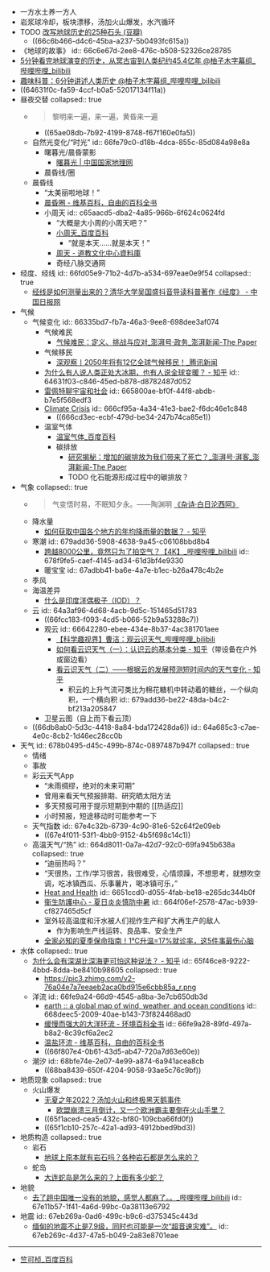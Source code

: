 - 一方水土养一方人
- 岩浆球冷却，板块漂移，汤加火山爆发，水汽循环
- TODO [改写地球历史的25种石头 (豆瓣)](https://book.douban.com/subject/36575686)
	- ((66c6b466-d4c6-45ba-a237-5b0493fc615a))
- 《地球的故事》
  id:: 66c6e67d-2ee8-476c-b508-52326ce28785
- [5分钟看完地球演变的历史，从冥古宙到人类纪约45.4亿年 @柚子木字幕组_哔哩哔哩_bilibili](https://www.bilibili.com/video/BV1D44y1i7HT)
- [趣味科普：6分钟讲述人类历史 @柚子木字幕组_哔哩哔哩_bilibili](https://www.bilibili.com/video/BV1Hx411q7NV)
- ((64631f0c-fa59-4ccf-b0a5-52017134f11a))
- 昼夜交替
  collapsed:: true
	- >黎明来一遍，来一遍，黄昏来一遍
		- ((65ae08db-7b92-4199-8748-f67f160e0fa5))
	- 自然光变化/“时光”
	  id:: 66fe79c0-d18b-4dca-855c-85d084a98e8a
		- 曙暮光/晨昏蒙影
			- [曙暮光 | 中国国家地理网](http://www.dili360.com/cng/article/p5546cb8a27eca78.htm)
		- 晨昏线/圈
	- 晨昏线
		- “太美丽啦地球！”
		- [晨昏圈 - 维基百科，自由的百科全书](https://zh.wikipedia.org/wiki/%E6%99%A8%E6%98%8F%E5%9C%88)
		- 小周天
		  id:: c65aacd5-dba2-4a85-966b-6f624c0624fd
			- “大概是大小周的小周天吧？”
			- [小周天_百度百科](https://baike.baidu.com/item/%E5%B0%8F%E5%91%A8%E5%A4%A9/1633970)
				- “就是本天......就是本天！”
			- [周天 - 道教文化中心資料庫](https://zh.daoinfo.org/wiki/%E5%91%A8%E5%A4%A9)
			- 奇经八脉交通网
- 经度、经线
  id:: 66fd05e9-71b2-4d7b-a534-697eae0e9f54
  collapsed:: true
	- [经线是如何测量出来的？清华大学吴国盛抖音导读科普著作《经度》 - 中国日报网](https://caijing.chinadaily.com.cn/a/202301/10/WS63bd301da3102ada8b22a909.html)
- 气候
	- 气候变化
	  id:: 66335bd7-fb7a-46a3-9ee8-698dee3af074
		- 气候难民
			- [气候难民：定义、挑战与应对_澎湃号·政务_澎湃新闻-The Paper](https://www.thepaper.cn/newsDetail_forward_23191137)
		- 气候移民
			- [深观察丨2050年将有12亿全球气候移民！_腾讯新闻](https://news.qq.com/rain/a/20241125A04FQS00)
		- [为什么有人说人类正处大冰期，也有人说全球变暖？ - 知乎](https://www.zhihu.com/question/483714942)
		  id:: 64631f03-c846-45ed-b878-d8782487d052
		- [雷佩特聊宇宙和社会](https://mp.weixin.qq.com/s/1NWE6ulxdRswg42KpOucTg)
		  id:: 665800ae-bf0f-44f8-abdb-b7e5f568edf3
		- [Climate Crisis](https://intelligence.weforum.org/topics/a1Gb0000000LHVfEAO?tab=publications)
		  id:: 666cf95a-4a34-41e3-bae2-f6dc46e1c848
			- ((666cd3ec-ecbf-479d-be34-247b74ca85e1))
		- 温室气体
			- [温室气体_百度百科](https://baike.baidu.com/item/%E6%B8%A9%E5%AE%A4%E6%B0%94%E4%BD%93)
			- 碳排放
				- [研究揭秘：增加的碳排放为我们带来了死亡？_澎湃号·湃客_澎湃新闻-The Paper](https://www.thepaper.cn/newsDetail_forward_14167930)
				- TODO 化石能源形成过程中的碳排放？
- 气象
  collapsed:: true
	- >气变悟时易，不眠知夕永。——陶渊明 [《杂诗·白日沦西阿》](https://baike.baidu.com/item/%E6%9D%82%E8%AF%97%C2%B7%E7%99%BD%E6%97%A5%E6%B2%A6%E8%A5%BF%E9%98%BF)
	- 降水量
		- [如何获取中国各个地方的年均降雨量的数据？ - 知乎](https://www.zhihu.com/question/418617355)
	- 寒潮
	  id:: 679add36-5908-4638-9a45-c06108bbd8b4
		- [跨越8000公里，竟然只为了拍空气？【4K】_哔哩哔哩_bilibili](https://www.bilibili.com/video/BV1JDwmewEpu)
		  id:: 678f9fe5-caef-4145-ad34-61d3bf4e9330
		- 暖宝宝
		  id:: 67adbb41-ba6e-4a7e-b1ec-b26a478c4b2e
	- 季风
	- 海温差异
		- [什么是印度洋偶极子（IOD）？](https://www.zhihu.com/question/365245087)
	- 云
	  id:: 64a3af96-4d68-4acb-9d5c-151465d51783
		- ((66fcc183-f093-4cd5-b066-52b9a53288c7))
		- 观云
		  id:: 66642280-ebee-434e-8b37-4ac381701aee
			- [【科学趣视界】曹洁：观云识天气_哔哩哔哩_bilibili](https://www.bilibili.com/video/BV1E54y1Q7eB)
			- [如何看云识天气（一）：认识云的基本分类 - 知乎](https://zhuanlan.zhihu.com/p/22385960)（带设备在户外或窗边看）
			- [看云识天气（二）——根据云的发展预测短时间内的天气变化 - 知乎](https://zhuanlan.zhihu.com/p/23543836)
				- 积云的上升气流可类比为棉花糖机中转动着的糖丝，一个纵向积，一个横向积
				  id:: 679add36-be22-48da-b4c2-bf213a205847
		- 卫星云图（自上而下看云顶）
	- ((66db8ab0-5d3c-4418-8a84-bda172428da6))
	  id:: 64a685c3-c7ae-4e0c-8cb2-1d46ec28cc0b
- 天气
  id:: 678b0495-d45c-499b-874c-0897487b947f
  collapsed:: true
	- 情绪
	- 事故
	- 彩云天气App
		- “未雨绸缪，绝对的未来可期”
		- 曾用来看天气预报排期、研究晒太阳方法
		- 多天预报可用于提示短期到中期的 [[热适应]]
		- 小时预报，短途移动时可能参考一下
	- 天气指数
	  id:: 67e4c32b-6739-4c90-81e6-52c64f2e09eb
		- ((67e4f011-53f1-4bb9-9152-4b5f698c14c1))
	- 高温天气/“热”
	  id:: 664d8011-0a7a-42d7-92c0-69fa945b638a
	  collapsed:: true
		- “迪丽热吗？”
		- “天很热，工作/学习很苦，我很难受，心情烦躁，不想思考，就想吹空调，吃冰镇西瓜、乐事薯片，喝冰镇可乐，”
		- [Heat and Health](https://www.who.int/news-room/fact-sheets/detail/climate-change-heat-and-health)
		  id:: 6651ccd0-d055-4fab-be18-e265dc344b0f
		- [衞生防護中心 - 夏日炎炎慎防中暑](https://www.chp.gov.hk/tc/static/90064.html)
		  id:: 664f06ef-2578-47ac-b939-cf827465d5cf
		- 室外较高温度和汗水被人们视作生产和扩大再生产的敌人
			- 作为影响生产线运转、良品率、安全生产
		- [全家必知的夏季保命指南！1℃升温=17%就诊率，这5件事最伤心脑](https://mp.weixin.qq.com/s/Xk5LDJLoAJBoqy45vFliiA)
- 水体
  collapsed:: true
	- [为什么会有深湖比深海更可怕这种说法？ - 知乎](https://www.zhihu.com/question/310112318)
	  id:: 65f46ce8-9222-4bbd-8dda-be8410b98605
	  collapsed:: true
		- https://pic3.zhimg.com/v2-76a04e7a7eeaeb2aca0bd915e6cbb85a_r.png
	- 洋流
	  id:: 66fe9a24-66d9-4545-a8ba-3e7cb650db3d
		- [earth :: a global map of wind, weather, and ocean conditions](https://earth.nullschool.net/)
		  id:: 668deec5-2009-40ae-b143-73f824468ad0
		- [缓慢而强大的大洋环流 - 环境百科全书](https://www.encyclopedie-environnement.org/zh/eau-zh/slow-powerful-ocean-circulation/)
		  id:: 66fe9a28-89fd-497a-b8a2-8c39cf6a2ec2
		- [温盐环流 - 维基百科，自由的百科全书](https://zh.wikipedia.org/zh-cn/%E6%BA%AB%E9%B9%BD%E7%92%B0%E6%B5%81)
		- ((66f807e4-0b61-43d5-ab47-720a7d63e60e))
	- 潮汐
	  id:: 68bfe74e-2e07-4e99-a874-6a941acea8cb
		- ((68ba8439-650f-4204-9058-93ae5c76c9bf))
- 地质现象
  collapsed:: true
	- 火山爆发
		- [无夏之年2022？汤加火山和终极黑天鹅事件](https://mp.weixin.qq.com/s/S_FHJvDITiukO4wkXXkvxg)
			- [欧盟崩溃三月倒计，又一个欧洲霸主要倒在火山手里？](https://mp.weixin.qq.com/s/83D0voW60V1w8XZyrykSIQ)
		- ((65f1aced-cea5-432c-bf80-109cba66fd0f))
		- ((65f1cb10-257c-42a1-ad93-4912bbed9bd3))
- 地质构造
  collapsed:: true
	- 岩石
		- [地球上原本就有岩石吗？各种岩石都是怎么来的？](https://www.zhihu.com/question/23903397)
	- 蛇岛
		- [大连蛇岛是怎么来的？上面有多少蛇？](https://zhuanlan.zhihu.com/p/27560220)
- 地貌
	- [去了趟中国唯一没有的地貌，感觉人都麻了。。_哔哩哔哩_bilibili](https://www.bilibili.com/video/BV1G6XaYnEJV/)
	  id:: 67e11b57-1f41-4a6d-99bc-0a38113e6792
- 地震
  id:: 67eb269a-0ad6-499c-b9c6-d375345c443d
	- [缅甸的地震不止是7.9级，同时也可能是一次“超音速灾难”。](https://mp.weixin.qq.com/s/VBy6pzYOgI453Z12KrV8_A)
	  id:: 67eb269c-4d37-47a5-b049-2a83e8701eae
- ---
- [竺可桢_百度百科](https://baike.baidu.com/item/%E7%AB%BA%E5%8F%AF%E6%A1%A2/406159)